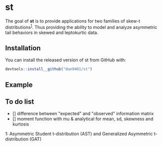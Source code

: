 # st

The goal of **st** is to provide applications for two families of skew-t distributions<sup>[1](#footnote1)</sup>. Thus providing the ability to model and analyze asymmetric tail behaviors in skewed and leptokurtic data.

## Installation

You can install the released version of st from GitHub with:
<!---You can install the released version of st from [CRAN](https://CRAN.R-project.org) with:

``` r
install.packages("st")
```--->

``` r
devtools::install__github("dan9401/st")
```

## Example

<!---This is a basic example which shows you how to solve a common problem:

``` r
## basic example code
```--->

## To do list
- [] difference between "expected" and "observed" information matrix
- [] moment function with mu & analytical for mean, sd, skewness and kurtosis

<a name="footnote1">1</a>: Asymmetric Student t-distribution (AST) and Generalized Asymmetric t-distribution (GAT)

